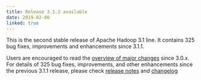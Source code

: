 ```yaml
---
title: Release 3.1.2 available
date: 2019-02-06
linked: true
---
```

<!---
  Licensed under the Apache License, Version 2.0 (the "License");
  you may not use this file except in compliance with the License.
  You may obtain a copy of the License at

   http://www.apache.org/licenses/LICENSE-2.0

  Unless required by applicable law or agreed to in writing, software
  distributed under the License is distributed on an "AS IS" BASIS,
  WITHOUT WARRANTIES OR CONDITIONS OF ANY KIND, either express or implied.
  See the License for the specific language governing permissions and
  limitations under the License. See accompanying LICENSE file.
-->

This is the second stable release of Apache Hadoop 3.1 line. It contains 325 bug fixes, improvements and enhancements since 3.1.1.

Users are encouraged to read the [overview of major changes][1] since 3.0.x.
For details of 325 bug fixes, improvements, and other enhancements since the previous 3.1.1 release, 
please check [release notes][2] and [changelog][3] 

[1]: /docs/r3.1.2/index.html
[2]: https://hadoop.apache.org/docs/r3.1.2/hadoop-project-dist/hadoop-common/release/3.1.2/RELEASENOTES.3.1.2.html
[3]: https://hadoop.apache.org/docs/r3.1.2/hadoop-project-dist/hadoop-common/release/3.1.2/CHANGES.3.1.2.html

